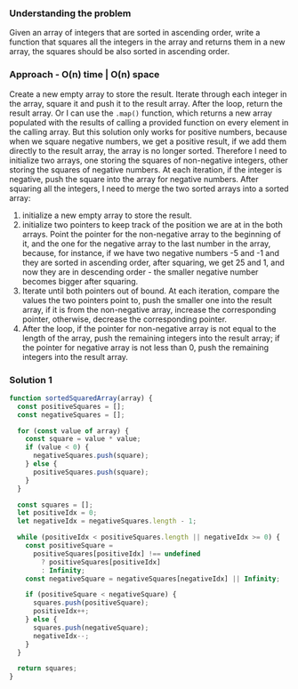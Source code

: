 ### Understanding the problem

Given an array of integers that are sorted in ascending order, write a function that squares all the integers in the array and returns them in a new array, the squares should be also sorted in ascending order.

### Approach - O(n) time | O(n) space

Create a new empty array to store the result. Iterate through each integer in the array, square it and push it to the result array. After the loop, return the result array. Or I can use the `.map()` function, which returns a new array populated with the results of calling a provided function on every element in the calling array. But this solution only works for positive numbers, because when we square negative numbers, we get a positive result, if we add them directly to the result array, the array is no longer sorted. Therefore I need to initialize two arrays, one storing the squares of non-negative integers, other storing the squares of negative numbers. At each iteration, if the integer is negative, push the square into the array for negative numbers. After squaring all the integers, I need to merge the two sorted arrays into a sorted array:

1. initialize a new empty array to store the result.
2. initialize two pointers to keep track of the position we are at in the both arrays. Point the pointer for the non-negative array to the beginning of it, and the one for the negative array to the last number in the array, because, for instance, if we have two negative numbers -5 and -1 and they are sorted in ascending order, after squaring, we get 25 and 1, and now they are in descending order - the smaller negative number becomes bigger after squaring.
3. Iterate until both pointers out of bound. At each iteration, compare the values the two pointers point to, push the smaller one into the result array, if it is from the non-negative array, increase the corresponding pointer, otherwise, decrease the corresponding pointer.
4. After the loop, if the pointer for non-negative array is not equal to the length of the array, push the remaining integers into the result array; if the pointer for negative array is not less than 0, push the remaining integers into the result array.

### Solution 1

```js
function sortedSquaredArray(array) {
  const positiveSquares = [];
  const negativeSquares = [];

  for (const value of array) {
    const square = value * value;
    if (value < 0) {
      negativeSquares.push(square);
    } else {
      positiveSquares.push(square);
    }
  }

  const squares = [];
  let positiveIdx = 0;
  let negativeIdx = negativeSquares.length - 1;

  while (positiveIdx < positiveSquares.length || negativeIdx >= 0) {
    const positiveSquare =
      positiveSquares[positiveIdx] !== undefined
        ? positiveSquares[positiveIdx]
        : Infinity;
    const negativeSquare = negativeSquares[negativeIdx] || Infinity;

    if (positiveSquare < negativeSquare) {
      squares.push(positiveSquare);
      positiveIdx++;
    } else {
      squares.push(negativeSquare);
      negativeIdx--;
    }
  }

  return squares;
}
```
